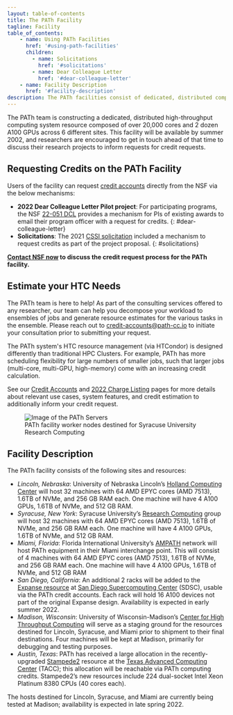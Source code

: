 ```yaml
---
layout: table-of-contents
title: The PATh Facility
tagline: Facility
table_of_contents:
    - name: Using PATh Facilities
      href: '#using-path-facilities'
      children:
        - name: Solicitations
          href: '#solicitations'
        - name: Dear Colleague Letter
          href: '#dear-colleague-letter'
    - name: Facility Description
      href: '#facility-description'
description: The PATh facilities consist of dedicated, distributed computational resources composed of over 20,000 cores and 2 dozen A100 GPUs across 6 different sites.
---
```



The PATh team is constructing a dedicated, distributed high-throughput computing system resource composed of over 20,000 cores and 2 dozen A100 GPUs across 6 different sites.  This facility will be available by summer 2002, and researchers are encouraged to get in touch ahead of that time to discuss their research projects to inform requests for credit requests.

## Requesting Credits on the PATh Facility

Users of the facility can request [credit accounts](/services/credit-accounts/) directly from the NSF via the below mechanisms:

- **2022 Dear Colleague Letter Pilot project**: For participating programs, the NSF [22-051 DCL](https://www.nsf.gov/pubs/2022/nsf22051/nsf22051.jsp) provides a mechanism for PIs of existing awards to email their program officer with a request for credits. 
{: #dear-colleague-letter}
- **Solicitations**: The 2021 [CSSI solicitation](https://www.nsf.gov/pubs/2021/nsf21617/nsf21617.pdf) included a mechanism to request credits as part of the project proposal. 
{: #solicitations}

**[Contact NSF now](https://www.nsf.gov/pubs/2022/nsf22051/nsf22051.jsp) to discuss the credit request process for the PATh facility.**


## Estimate your HTC Needs

The PATh team is here to help!  As part of the consulting services offered to any researcher, our team can help you decompose your workload to ensembles of jobs and generate resource estimates for the various tasks in the ensemble.  Please reach out to [credit-accounts@path-cc.io](mailto:credit-accounts@path-cc.io) to initiate your consultation prior to submitting your request.

The PATh system's HTC resource management (via HTCondor) is designed differently 
than traditional HPC Clusters.  For example, PATh has more
scheduling flexibility for large numbers of smaller jobs, such that larger jobs (multi-core, multi-GPU, high-memory) come with an increasing credit calculation.

See our [Credit Accounts](/services/credit-accounts/) and [2022 Charge Listing](/credit-account-charges) pages for more details about relevant use cases, system features, and credit estimation to additionally inform your credit request.


<div class="row justify-content-center py-3 pb-4">
    <div class="col-12 col-sm-10 col-md-8">
        <figure>
            <img class="img-fluid" src="/images/PATh_Facility_Preview.jpg" alt="Image of the PATh Servers" />
            <figcaption class="p-1 bg-light">PATh facility worker nodes destined for Syracuse University Research Computing</figcaption>
        </figure>
    </div>
</div>


## Facility Description

The PATh facility consists of the following sites and resources:

- *Lincoln, Nebraska*: University of Nebraska Lincoln’s [Holland Computing Center](https://hcc.unl.edu/) will host 32 machines with 64 AMD EPYC cores (AMD 7513), 1.6TB of NVMe, and 256 GB RAM each.  One machine will have 4 A100 GPUs, 1.6TB of NVMe, and 512 GB RAM.
- *Syracuse, New York*: Syracuse University’s [Research Computing](https://researchcomputing.syr.edu/) group will host 32 machines with 64 AMD EPYC cores (AMD 7513), 1.6TB of NVMe, and 256 GB RAM each.  One machine will have 4 A100 GPUs, 1.6TB of NVMe, and 512 GB RAM.
- *Miami, Florida*: Florida International University’s [AMPATH](https://ampath.net/) network will host PATh equipment in their Miami interchange point.  This will consist of 4 machines with 64 AMD EPYC cores (AMD 7513), 1.6TB of NVMe, and 256 GB RAM each.  One machine will have 4 A100 GPUs, 1.6TB of NVMe, and 512 GB RAM
- *San Diego, California*: An additional 2 racks will be added to the [Expanse resource](https://www.sdsc.edu/support/user_guides/expanse.html) at [San Diego Supercomputing Center](https://www.sdsc.edu/) (SDSC), usable via the PATh credit accounts.  Each rack will hold 16 A100 devices not part of the original Expanse design.  Availability is expected in early summer 2022.
- *Madison, Wisconsin*: University of Wisconsin-Madison’s [Center for High Throughput Computing](https://chtc.cs.wisc.edu/) will serve as a staging ground for the resources destined for Lincoln, Syracuse, and Miami prior to shipment to their final destinations.  Four machines will be kept at Madison, primarily for debugging and testing purposes.
- *Austin, Texas*: PATh has received a large allocation in the recently-upgraded [Stampede2](https://www.tacc.utexas.edu/-/nsf-extends-lifespan-of-tacc-s-stampede2-supercomputer-through-june-2023) resource at the [Texas Advanced Computing Center](https://tacc.utexas.edu) (TACC); this allocation will be reachable via PATh computing credits.  Stampede2’s new resources include 224 dual-socket Intel Xeon Platinum 8380 CPUs (40 cores each).

The hosts destined for Lincoln, Syracuse, and Miami are currently being tested at Madison; availability is expected in late spring 2022.
